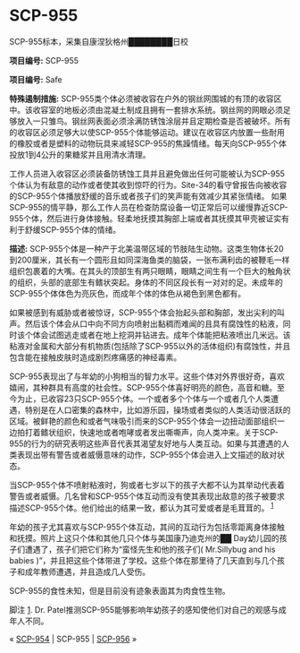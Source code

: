 # SCP-955
                        




SCP-955标本，采集自康涅狄格州████████日校



**项目编号:** SCP-955

**项目编号:** Safe

**特殊遏制措施:** SCP-955类个体必须被收容在户外的钢丝网围城的有顶的收容区中。该收容室的地板必须由混凝土制成且拥有一套排水系统。钢丝网的网眼必须足够放入一只雏鸟。钢丝网表面必须涂满防锈蚀涂层并且定期检查是否被破坏。所有的收容区必须足够大以使SCP-955个体能够运动。建议在收容区内放置一些耐用的橡胶或者是塑料的动物玩具来减轻SCP-955的焦躁情绪。每天向SCP-955个体投放1到4公升的果糖浆并且用清水清理。

工作人员进入收容区必须装备防锈蚀工具并且避免做出任何可能被认为SCP-955个体认为有敌意的动作或者使其收到惊吓的行为。Site-34的看守曾报告向被收容的SCP-955个体播放舒缓的音乐或者孩子们的笑声能有效减少其紧张情绪。 如果SCP-955的情平静，那么工作人员在检查防腐设备一切正常后可以缓慢靠近SCP-955个体，然后进行身体接触。轻柔地抚摸其胸部上端或者其抚摸其甲壳被证实有利于舒缓SCP-955个体的情绪。

**描述:** SCP-955个体是一种产于北美温带区域的节肢陆生动物。这类生物体长20到200厘米，其长有一个圆形且如同深海鱼类的脑袋，一张布满利齿的被鞭毛一样组织包裹着的大嘴。在其头的顶部生有两只眼睛，眼睛之间生有一个巨大的触角状的组织，头部的底部生有鳍状突起。身体的不同区段长有一对对的足。未成年的SCP-955个体体色为亮灰色，而成年个体的体色从褐色到黑色都有。

如果被感到有威胁或者被惊讶，SCP-955个体会抬起头部和胸部，发出尖利的叫声。然后该个体会从口中向不同方向喷射出黏稠而难闻的且具有腐蚀性的粘液，同时该个体会试图逃走或者在地上挖洞并钻进去。成年个体能把粘液喷出几米远。该粘液对金属和大部分有机物质(包括除了SCP-955以外的活体组织)有腐蚀性，并且包含能在接触皮肤时造成剧烈疼痛感的神经毒素。

SCP-955表现出了与年幼的小狗相当的智力水平。这些个体对外界很好奇，喜欢嬉闹，其种群具有高度的社会性。SCP-955个体喜好明亮的颜色，高音和糖。至今为止，已收容23只SCP-955个体。一个或者多个个体与一个或者几个人类遭遇，特别是在人口密集的森林中，比如游乐园，操场或者类似的人类活动很活跃的区域。被鲜艳的颜色和或者气味吸引而来的SCP-955个体会一边扭动面部组织一边拍打着鳍状组织，快速地或者咆哮或者发出嘶嘶声，向人类冲来。关于SCP-955的行为的研究表明这些声音代表其渴望友好地与人类互动。如果与其遭遇的人类表现出带有警告或者威慑意味的动作，SCP-955个体会进入上文描述的敌对状态。

当SCP-955个体不喷射粘液时，狗或者七岁以下的孩子大都不认为其举动代表着警告或者威慑。几名曾和SCP-955个体互动而没有使其表现出敌意的孩子被要求描述SCP-955个体。他们给出的结果一致，都认为其可爱或者是毛茸茸的。<sup class='footnoteref'>
 <a shape='rect' class='footnoteref' id='footnoteref-1' href='javascript:;' onclick='WIKIDOT.page.utils.scrollToReference(&apos;footnote-1&apos;)'>1</a>
</sup>

年幼的孩子尤其喜欢与SCP-955个体互动，其间的互动行为包括零距离身体接触和抚摸。照片上这只个体和其他几只个体与美国康乃迪克州的██ Day幼儿园的孩子们遭遇了，孩子们把它们称为“蛮怪先生和他的孩子们( Mr.Sillybug and his babies )”，并且把这些个体带进了学校。这些个体在那里待了几天直到与几个孩子和成年教师遭遇，并且造成几人受伤。

SCP-955的食性未知，但是目前没有迹象表面其为肉食性生物。


脚注
<a shape='rect' href='javascript:;' onclick='WIKIDOT.page.utils.scrollToReference(&apos;footnoteref-1&apos;)'>1</a>. Dr. Patel推测SCP-955能够影响年幼孩子的感知使他们对自己的观感与成年人不同。



« [SCP-954](/scp-954) | SCP-955 | [SCP-956](/scp-956) »





                    